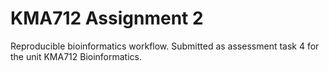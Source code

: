 # KMA712 Assignment 2

Reproducible bioinformatics workflow. Submitted as assessment task 4 for the unit KMA712 Bioinformatics.  
